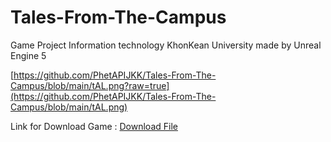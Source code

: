 # Tales-From-The-Campus
Game Project Information technology KhonKean University made by Unreal Engine 5

[https://github.com/PhetAPIJKK/Tales-From-The-Campus/blob/main/tAL.png?raw=true](https://github.com/PhetAPIJKK/Tales-From-The-Campus/blob/main/tAL.png)

Link for Download Game :  [Download File](https://drive.google.com/uc?export=download&id=1kR0Z0LHg7HTLY3MweVV-41EzAe26DvZm)
